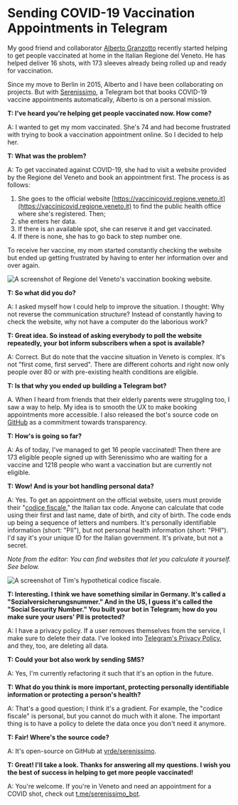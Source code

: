 # Sending COVID-19 Vaccination Appointments in Telegram

My good friend and collaborator [Alberto Granzotto](https://www.granzotto.net/)
recently started helping to get people vaccinated at home in the Italian
Regione del Veneto. He has helped deliver 16 shots, with 173 sleeves already
being rolled up and ready for vaccination.

Since my move to Berlin in 2015, Alberto and I have been collaborating on
projects. But with [Serenissimo](https://github.com/vrde/serenissimo), a
Telegram bot that books COVID-19 vaccine appointments automatically, Alberto is
on a personal mission.

**T: I've heard you're helping get people vaccinated now. How come?**

A: I wanted to get my mom vaccinated. She's 74 and had become frustrated with
trying to book a vaccination appointment online. So I decided to help her.

**T: What was the problem?**

A: To get vaccinated against COVID-19, she had to visit a website provided by
the Regione del Veneto and book an appointment first. The process is as
follows:

1. She goes to the official website
   [https://vaccinicovid.regione.veneto.it](https://vaccinicovid.regione.veneto.it)
   to find the public health office where she's registered. Then;
2. she enters her data.
3. If there is an available spot, she can reserve it and get vaccinated.
4. If there is none, she has to go back to step number one.

To receive her vaccine, my mom started constantly checking the website but
ended up getting frustrated by having to enter her information over and over
again.

<img src="/assets/images/regionevenetoit.png" alt="A screenshot of Regione del Veneto's vaccination booking website.">

**T: So what did you do?**

A: I asked myself how I could help to improve the situation. I thought: Why not
reverse the communication structure? Instead of constantly having to check the
website, why not have a computer do the laborious work?

**T: Great idea. So instead of asking everybody to poll the website repeatedly,
your bot inform subscribers when a spot is available?**

A: Correct. But do note that the vaccine situation in Veneto is complex.
It's not "first come, first served". There are different cohorts and right now
only people over 80 or with pre-existing health conditions are eligible.

**T: Is that why you ended up building a Telegram bot?**

A. When I heard from friends that their elderly parents were struggling too, I
saw a way to help. My idea is to smooth the UX to make booking appointments
more accessible. I also released the bot's source code on
[GitHub](https://github.com/vrde/serenissimo) as a commitment towards
transparency.

**T: How's is going so far?**

A: As of today, I've managed to get 16 people vaccinated! Then there are 173
eligible people signed up with Serenissimo who are waiting for a vaccine and
1218 people who want a vaccination but are currently not eligible.

**T: Wow! And is your bot handling personal data?**

A: Yes. To get an appointment on the official website, users must provide their
"[codice
fiscale](https://en.wikipedia.org/w/index.php?title=Italian_fiscal_code&oldid=1006804529),"
the Italian tax code. Anyone can calculate that code using their first and last
name, date of birth, and city of birth. The code ends up being a sequence of
letters and numbers. It's personally identifiable information (short: "PII"),
but not personal health information (short: "PHI"). I'd say it's your unique ID
for the Italian government. It's private, but not a secret.

_Note from the editor: You can find websites that let you calculate it
yourself. See below._

<img src="/assets/images/codicefiscale.png" alt="A screenshot of Tim's hypothetical codice fiscale.">

**T: Interesting. I think we have something similar in Germany. It's called a
"Sozialversicherungsnummer." And in the US, I guess it's called the "Social
Security Number." You built your bot in Telegram; how do you make sure your
users' PII is protected?**

A: I have a privacy policy. If a user removes themselves from the service, I
make sure to delete their data. I've looked into [Telegram's Privacy
Policy](https://telegram.org/privacy#10-deleting-data), and they, too, are
deleting all data.

**T: Could your bot also work by sending SMS?**

A: Yes, I'm currently refactoring it such that it's an option in the future.

**T: What do you think is more important, protecting personally identifiable
information or protecting a person's health?**

A: That's a good question; I think it's a gradient. For example, the "codice
fiscale" is personal, but you cannot do much with it alone. The important thing
is to have a policy to delete the data once you don't need it anymore.

**T: Fair! Where's the source code?**

A: It's open-source on GitHub at
[vrde/serenissimo](https://github.com/vrde/serenissimo).

**T: Great! I'll take a look. Thanks for answering all my questions. I wish you
the best of success in helping to get more people vaccinated!**

A: You're welcome. If you're in Veneto and need an appointment for a COVID
shot, check out [t.me/serenissimo_bot](https://t.me/serenissimo_bot).
